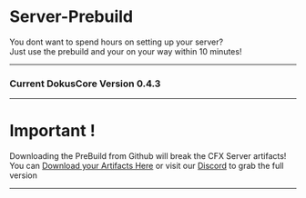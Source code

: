 # Server-Prebuild
You dont want to spend hours on setting up your server? <br>
Just use the prebuild and your on your way within 10 minutes!<br>

----
### Current DokusCore Version 0.4.3

----
# Important !
Downloading the PreBuild from Github will break the CFX Server artifacts! <br>
You can [Download your Artifacts Here](https://runtime.fivem.net/artifacts/fivem/build_server_windows/master/) or visit our [Discord](https://discord.io/DokusCore) to grab the full version

----

